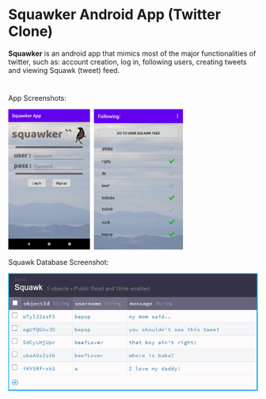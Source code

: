 # Squawker Android App (Twitter Clone)

**Squawker** is an android app that mimics most of the major functionalities of twitter, such as: account creation, log in, following users, creating tweets and viewing Squawk (tweet) feed. 
<br>
#
App Screenshots:

<p align="left">
  <img src="./preview/2.png" width="165" title="Main Screen" alt="Main Screen">&nbsp
  <img src="./preview/1.png" width="180" title="Follow Screen" alt="Follow Screen">
</p>

Squawk Database Screenshot:

<p align="left">
  <img src="./preview/3.png" width="565" title="Database Screenshot" alt="Database Screenshot">
</p>
